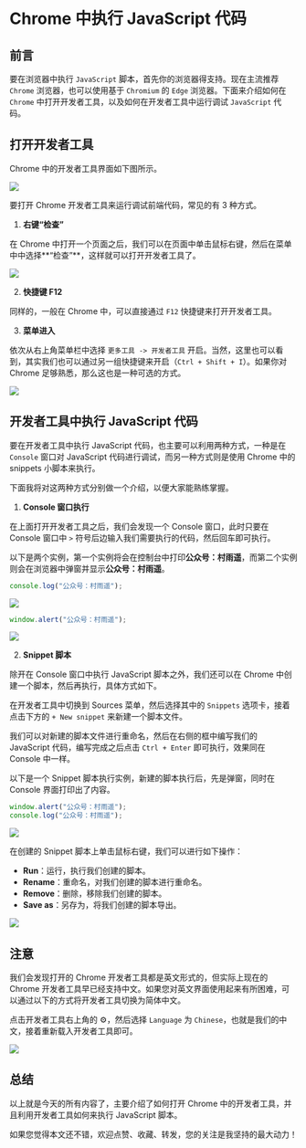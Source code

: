 # Chrome 中执行 JavaScript 代码

## 前言

要在浏览器中执行 `JavaScript` 脚本，首先你的浏览器得支持。现在主流推荐 `Chrome` 浏览器，也可以使用基于 `Chromium` 的 `Edge` 浏览器。下面来介绍如何在 `Chrome` 中打开开发者工具，以及如何在开发者工具中运行调试 `JavaScript` 代码。

## 打开开发者工具

Chrome 中的开发者工具界面如下图所示。

![](assets/20220301-chrome-js/ce2f4a618bc6eaae91331e8cb342db7e.webp)

要打开 Chrome 开发者工具来运行调试前端代码，常见的有 3 种方式。

1.   **右键“检查”**

在 Chrome 中打开一个页面之后，我们可以在页面中单击鼠标右键，然后在菜单中中选择**“检查”**，这样就可以打开开发者工具了。

![](assets/20220301-chrome-js/84db6264a2dfa00d1b1e01a74467b484.webp)

2.   **快捷键 F12**

同样的，一般在 Chrome 中，可以直接通过 `F12` 快捷键来打开开发者工具。

3.   **菜单进入**

依次从右上角菜单栏中选择 `更多工具 -> 开发者工具` 开启。当然，这里也可以看到，其实我们也可以通过另一组快捷键来开启（`Ctrl + Shift + I`）。如果你对 Chrome 足够熟悉，那么这也是一种可选的方式。

![](assets/20220301-chrome-js/5e91d3a1e112e737a070ac43c2493450.webp)

## 开发者工具中执行 JavaScript 代码

要在开发者工具中执行 JavaScript 代码，也主要可以利用两种方式，一种是在 `Console` 窗口对 JavaScript 代码进行调试，而另一种方式则是使用 Chrome 中的 snippets 小脚本来执行。

下面我将对这两种方式分别做一个介绍，以便大家能熟练掌握。

1.   **Console 窗口执行**

在上面打开开发者工具之后，我们会发现一个 Console 窗口，此时只要在 Console 窗口中 `>` 符号后边输入我们需要执行的代码，然后回车即可执行。

以下是两个实例，第一个实例将会在控制台中打印**公众号：村雨遥**，而第二个实例则会在浏览器中弹窗并显示**公众号：村雨遥**。

```javascript
console.log("公众号：村雨遥");
```

![](assets/20220301-chrome-js/fb9a6c6a907c08afe59729970a53304b.webp)

```javascript
window.alert("公众号：村雨遥");
```

![](assets/20220301-chrome-js/0c5edf2c7a28cfd8a1ed3f9661c9572a.gif)

2.   **Snippet 脚本**

除开在 Console 窗口中执行 JavaScript 脚本之外，我们还可以在 Chrome 中创建一个脚本，然后再执行，具体方式如下。

在开发者工具中切换到 Sources 菜单，然后选择其中的 `Snippets` 选项卡，接着点击下方的 `+ New snippet` 来新建一个脚本文件。

我们可以对新建的脚本文件进行重命名，然后在右侧的框中编写我们的 JavaScript 代码，编写完成之后点击 `Ctrl + Enter` 即可执行，效果同在 Console 中一样。

以下是一个 Snippet 脚本执行实例，新建的脚本执行后，先是弹窗，同时在 Console 界面打印出了内容。

```javascript
window.alert("公众号：村雨遥");
console.log("公众号：村雨遥");
```



![](assets/20220301-chrome-js/ff9e7ce2197548a75977afad65ed5680.gif)

在创建的 Snippet 脚本上单击鼠标右键，我们可以进行如下操作：

-   **Run**：运行，执行我们创建的脚本。
-   **Rename**：重命名，对我们创建的脚本进行重命名。
-   **Remove**：删除，移除我们创建的脚本。
-   **Save as**：另存为，将我们创建的脚本导出。

![](assets/20220301-chrome-js/12d973ff03fed03eaa41c2857d2c818a.webp)

## 注意

我们会发现打开的 Chrome 开发者工具都是英文形式的，但实际上现在的 Chrome 开发者工具早已经支持中文。如果您对英文界面使用起来有所困难，可以通过以下的方式将开发者工具切换为简体中文。

点击开发者工具右上角的 ⚙，然后选择 `Language` 为 `Chinese`，也就是我们的中文，接着重新载入开发者工具即可。

![](assets/20220301-chrome-js/a459c8d0c25730be7d147c9c5edf8389.gif)

## 总结 

以上就是今天的所有内容了，主要介绍了如何打开 Chrome 中的开发者工具，并且利用开发者工具如何来执行 JavaScript 脚本。

如果您觉得本文还不错，欢迎点赞、收藏、转发，您的关注是我坚持的最大动力！